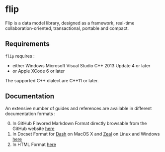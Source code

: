 # flip

Flip is a data model library, designed as a framework, real-time collaboration-oriented, transactional, portable and compact.

## Requirements

`flip` requires :
- either Windows Microsoft Visual Studio C++ 2013 Update 4 or later
- or Apple XCode 6 or later

The supported C++ dialect are C++11 or later.

## Documentation

An extensive number of guides and references are available in different documentation formats :

0. In GitHub Flavored Markdown Format directly browsable from the GitHub website [here](/documentation/markdown/README.md)
1. In Docset Format for [Dash](https://kapeli.com/dash) on MacOS X and [Zeal](http://zealdocs.org) on Linux and Windows [here](/documentation/docset)
2. In HTML Format [here](/documentation/html)

